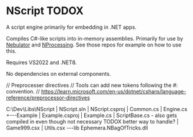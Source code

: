 # NScript  TODOX
A script engine primarily for embedding in .NET apps.

Compiles C#-like scripts into in-memory assemblies. Primarily for use by [Nebulator](https://github.com/cepthomas/Nebulator/blob/main/README.md)
and [NProcessing](https://github.com/cepthomas/NProcessing/blob/main/README.md). See those repos for example on how to use this.

Requires VS2022 and .NET8.

No dependencies on external components.

// Preprocesser directives
// Tools can add new tokens following the #: convention.
// https://learn.microsoft.com/en-us/dotnet/csharp/language-reference/preprocessor-directives


C:\Dev\Libs\NScript
|   NScript.sln
|   NScript.csproj
|   Common.cs
|   Engine.cs
+---Example
|       Example.csproj
|       Example.cs
|       ScriptBase.cs - also gets compiled in even though not necessary TODOX better way to handle?
|       Game999.csx
|       Utils.csx
\---lib
        Ephemera.NBagOfTricks.dll


